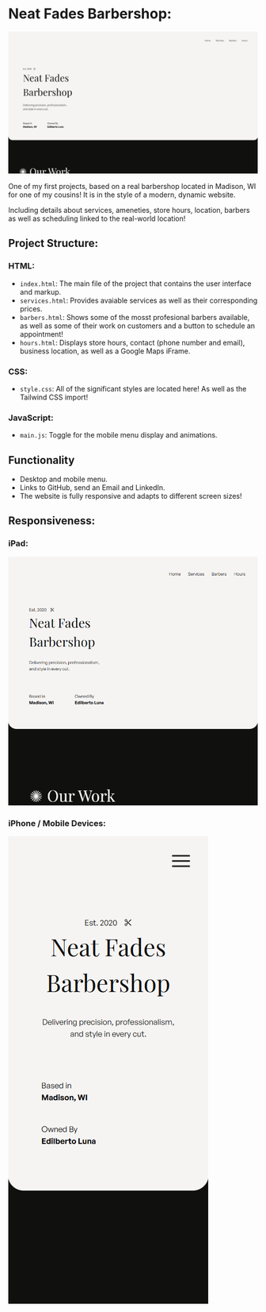 # Neat Fades Barbershop:
![1904x1080](./public/neatFadesBarbershopDesktop.png)

One of my first projects, based on a real barbershop located in Madison, WI for one of my cousins! It is in the style of a modern, dynamic website.

Including details about services, ameneties, store hours, location, barbers as well as scheduling linked to the real-world location!

## Project Structure:

### HTML:
- `index.html`: The main file of the project that contains the user interface and markup.
- `services.html`: Provides avaiable services as well as their corresponding prices.
- `barbers.html`: Shows some of the mosst profesional barbers available, as well as some of their work on customers and a button to schedule an appointment!
- `hours.html`: Displays store hours, contact (phone number and email), business location, as well as a Google Maps iFrame.

### CSS:
- `style.css`: All of the significant styles are located here! As well as the Tailwind CSS import!


### JavaScript:
- `main.js`: Toggle for the mobile menu display and animations.

## Functionality

- Desktop and mobile menu.
- Links to GitHub, send an Email and LinkedIn.
- The website is fully responsive and adapts to different screen sizes!

## Responsiveness: 

### iPad:
![946x946](./public/neatFadesBarbershopTablet.png)

### iPhone / Mobile Devices:
![385x948](./public/neatFadesBarbershopMobile.png)


